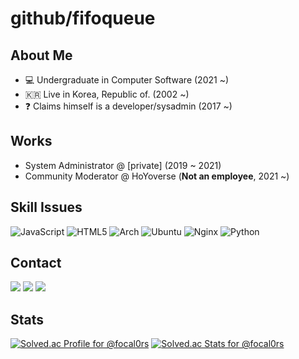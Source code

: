 # github/fifoqueue
## About Me
- 💻 Undergraduate in Computer Software (2021 ~)
- 🇰🇷 Live in Korea, Republic of. (2002 ~)
- ❓ Claims himself is a developer/sysadmin (2017 ~)

## Works
- System Administrator @ [private] (2019 ~ 2021)
- Community Moderator @ HoYoverse (**Not an employee**, 2021 ~)

## Skill Issues
![JavaScript](https://img.shields.io/badge/javascript-%23323330.svg?style=for-the-badge&logo=javascript&logoColor=%23F7DF1E)
![HTML5](https://img.shields.io/badge/html5-%23E34F26.svg?style=for-the-badge&logo=html5&logoColor=white)
![Arch](https://img.shields.io/badge/Arch%20Linux-1793D1?logo=arch-linux&logoColor=fff&style=for-the-badge)
![Ubuntu](https://img.shields.io/badge/Ubuntu-E95420?style=for-the-badge&logo=ubuntu&logoColor=white)
![Nginx](https://img.shields.io/badge/nginx-%23009639.svg?style=for-the-badge&logo=nginx&logoColor=white)
![Python](https://img.shields.io/badge/python-3670A0?style=for-the-badge&logo=python&logoColor=ffdd54)

## Contact
<a href="https://hsr.vg/tg" target="_blank"><img src="https://img.shields.io/badge/Telegram-2CA5E0?style=for-the-badge&logo=telegram&logoColor=white"></a>
<a href="https://hsr.vg/email" target="_blank"><img src="https://img.shields.io/badge/ProtonMail-8B89CC?style=for-the-badge&logo=protonmail&logoColor=white"></a>
<a href="https://hsr.vg/signal" target="_blank"><img src="https://img.shields.io/badge/Signal-%23039BE5.svg?style=for-the-badge&logo=Signal&logoColor=white"></a>

## Stats
<a href="https://solved.ac/focal0rs" target="_blank"><img src="https://mazassumnida.wtf/api/v2/generate_badge?boj=focal0rs" alt="Solved.ac Profile for @focal0rs"></a>
<a href="https://solved.ac/focal0rs" target="_blank"><img src="https://mazandi.herokuapp.com/api?handle=focal0rs&theme=dark" alt="Solved.ac Stats for @focal0rs"></a>
